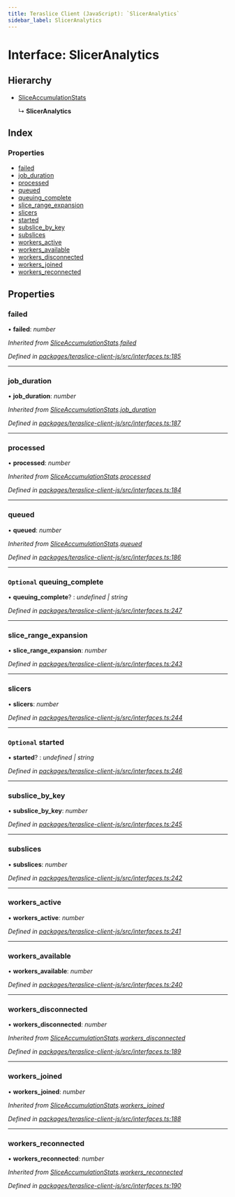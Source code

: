 ```yaml
---
title: Teraslice Client (JavaScript): `SlicerAnalytics`
sidebar_label: SlicerAnalytics
---
```


# Interface: SlicerAnalytics

## Hierarchy

* [SliceAccumulationStats](sliceaccumulationstats.md)

  ↳ **SlicerAnalytics**

## Index

### Properties

* [failed](sliceranalytics.md#failed)
* [job_duration](sliceranalytics.md#job_duration)
* [processed](sliceranalytics.md#processed)
* [queued](sliceranalytics.md#queued)
* [queuing_complete](sliceranalytics.md#optional-queuing_complete)
* [slice_range_expansion](sliceranalytics.md#slice_range_expansion)
* [slicers](sliceranalytics.md#slicers)
* [started](sliceranalytics.md#optional-started)
* [subslice_by_key](sliceranalytics.md#subslice_by_key)
* [subslices](sliceranalytics.md#subslices)
* [workers_active](sliceranalytics.md#workers_active)
* [workers_available](sliceranalytics.md#workers_available)
* [workers_disconnected](sliceranalytics.md#workers_disconnected)
* [workers_joined](sliceranalytics.md#workers_joined)
* [workers_reconnected](sliceranalytics.md#workers_reconnected)

## Properties

###  failed

• **failed**: *number*

*Inherited from [SliceAccumulationStats](sliceaccumulationstats.md).[failed](sliceaccumulationstats.md#failed)*

*Defined in [packages/teraslice-client-js/src/interfaces.ts:185](https://github.com/terascope/teraslice/blob/b843209f9/packages/teraslice-client-js/src/interfaces.ts#L185)*

___

###  job_duration

• **job_duration**: *number*

*Inherited from [SliceAccumulationStats](sliceaccumulationstats.md).[job_duration](sliceaccumulationstats.md#job_duration)*

*Defined in [packages/teraslice-client-js/src/interfaces.ts:187](https://github.com/terascope/teraslice/blob/b843209f9/packages/teraslice-client-js/src/interfaces.ts#L187)*

___

###  processed

• **processed**: *number*

*Inherited from [SliceAccumulationStats](sliceaccumulationstats.md).[processed](sliceaccumulationstats.md#processed)*

*Defined in [packages/teraslice-client-js/src/interfaces.ts:184](https://github.com/terascope/teraslice/blob/b843209f9/packages/teraslice-client-js/src/interfaces.ts#L184)*

___

###  queued

• **queued**: *number*

*Inherited from [SliceAccumulationStats](sliceaccumulationstats.md).[queued](sliceaccumulationstats.md#queued)*

*Defined in [packages/teraslice-client-js/src/interfaces.ts:186](https://github.com/terascope/teraslice/blob/b843209f9/packages/teraslice-client-js/src/interfaces.ts#L186)*

___

### `Optional` queuing_complete

• **queuing_complete**? : *undefined | string*

*Defined in [packages/teraslice-client-js/src/interfaces.ts:247](https://github.com/terascope/teraslice/blob/b843209f9/packages/teraslice-client-js/src/interfaces.ts#L247)*

___

###  slice_range_expansion

• **slice_range_expansion**: *number*

*Defined in [packages/teraslice-client-js/src/interfaces.ts:243](https://github.com/terascope/teraslice/blob/b843209f9/packages/teraslice-client-js/src/interfaces.ts#L243)*

___

###  slicers

• **slicers**: *number*

*Defined in [packages/teraslice-client-js/src/interfaces.ts:244](https://github.com/terascope/teraslice/blob/b843209f9/packages/teraslice-client-js/src/interfaces.ts#L244)*

___

### `Optional` started

• **started**? : *undefined | string*

*Defined in [packages/teraslice-client-js/src/interfaces.ts:246](https://github.com/terascope/teraslice/blob/b843209f9/packages/teraslice-client-js/src/interfaces.ts#L246)*

___

###  subslice_by_key

• **subslice_by_key**: *number*

*Defined in [packages/teraslice-client-js/src/interfaces.ts:245](https://github.com/terascope/teraslice/blob/b843209f9/packages/teraslice-client-js/src/interfaces.ts#L245)*

___

###  subslices

• **subslices**: *number*

*Defined in [packages/teraslice-client-js/src/interfaces.ts:242](https://github.com/terascope/teraslice/blob/b843209f9/packages/teraslice-client-js/src/interfaces.ts#L242)*

___

###  workers_active

• **workers_active**: *number*

*Defined in [packages/teraslice-client-js/src/interfaces.ts:241](https://github.com/terascope/teraslice/blob/b843209f9/packages/teraslice-client-js/src/interfaces.ts#L241)*

___

###  workers_available

• **workers_available**: *number*

*Defined in [packages/teraslice-client-js/src/interfaces.ts:240](https://github.com/terascope/teraslice/blob/b843209f9/packages/teraslice-client-js/src/interfaces.ts#L240)*

___

###  workers_disconnected

• **workers_disconnected**: *number*

*Inherited from [SliceAccumulationStats](sliceaccumulationstats.md).[workers_disconnected](sliceaccumulationstats.md#workers_disconnected)*

*Defined in [packages/teraslice-client-js/src/interfaces.ts:189](https://github.com/terascope/teraslice/blob/b843209f9/packages/teraslice-client-js/src/interfaces.ts#L189)*

___

###  workers_joined

• **workers_joined**: *number*

*Inherited from [SliceAccumulationStats](sliceaccumulationstats.md).[workers_joined](sliceaccumulationstats.md#workers_joined)*

*Defined in [packages/teraslice-client-js/src/interfaces.ts:188](https://github.com/terascope/teraslice/blob/b843209f9/packages/teraslice-client-js/src/interfaces.ts#L188)*

___

###  workers_reconnected

• **workers_reconnected**: *number*

*Inherited from [SliceAccumulationStats](sliceaccumulationstats.md).[workers_reconnected](sliceaccumulationstats.md#workers_reconnected)*

*Defined in [packages/teraslice-client-js/src/interfaces.ts:190](https://github.com/terascope/teraslice/blob/b843209f9/packages/teraslice-client-js/src/interfaces.ts#L190)*

